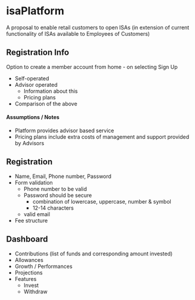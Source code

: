 # isaPlatform

A proposal to enable retail customers to open ISAs (in extension of current functionality of ISAs available to Employees of Customers)


## Registration Info
Option to create a member account from home - on selecting Sign Up

+ Self-operated
+ Advisor operated
  + Information about this
  + Pricing plans
+ Comparison of the above

#### Assumptions / Notes
* Platform provides advisor based service
* Pricing plans include extra costs of management and support provided by Advisors 

## Registration
+ Name, Email, Phone number, Password
+ Form validation
  + Phone number to be valid
  + Password should be secure
    + combination of lowercase, uppercase, number & symbol
    + 12-14 characters
  + valid email
+ Fee structure

## Dashboard
+ Contributions (list of funds and corresponding amount invested)
+ Allowances
+ Growth / Performances 
+ Projections
+ Features
  + Invest
  + Withdraw
 

  
